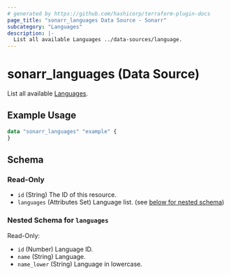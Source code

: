 ```yaml
---
# generated by https://github.com/hashicorp/terraform-plugin-docs
page_title: "sonarr_languages Data Source - Sonarr"
subcategory: "Languages"
description: |-
  List all available Languages ../data-sources/language.
---
```


# sonarr_languages (Data Source)

<!-- subcategory:Languages -->
List all available [Languages](../data-sources/language).

## Example Usage

```terraform
data "sonarr_languages" "example" {
}
```

<!-- schema generated by tfplugindocs -->
## Schema

### Read-Only

- `id` (String) The ID of this resource.
- `languages` (Attributes Set) Language list. (see [below for nested schema](#nestedatt--languages))

<a id="nestedatt--languages"></a>
### Nested Schema for `languages`

Read-Only:

- `id` (Number) Language ID.
- `name` (String) Language.
- `name_lower` (String) Language in lowercase.
